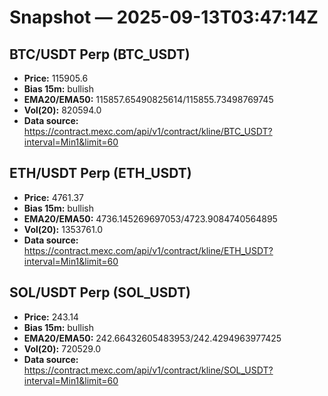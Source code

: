 # Snapshot — 2025-09-13T03:47:14Z

## BTC/USDT Perp (BTC_USDT)
- **Price:** 115905.6
- **Bias 15m:** bullish
- **EMA20/EMA50:** 115857.65490825614/115855.73498769745
- **Vol(20):** 820594.0
- **Data source:** https://contract.mexc.com/api/v1/contract/kline/BTC_USDT?interval=Min1&limit=60

## ETH/USDT Perp (ETH_USDT)
- **Price:** 4761.37
- **Bias 15m:** bullish
- **EMA20/EMA50:** 4736.145269697053/4723.9084740564895
- **Vol(20):** 1353761.0
- **Data source:** https://contract.mexc.com/api/v1/contract/kline/ETH_USDT?interval=Min1&limit=60

## SOL/USDT Perp (SOL_USDT)
- **Price:** 243.14
- **Bias 15m:** bullish
- **EMA20/EMA50:** 242.66432605483953/242.4294963977425
- **Vol(20):** 720529.0
- **Data source:** https://contract.mexc.com/api/v1/contract/kline/SOL_USDT?interval=Min1&limit=60
